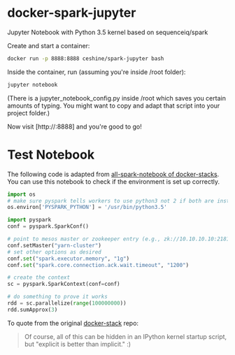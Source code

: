 # docker-spark-jupyter
Jupyter Notebook with Python 3.5 kernel based on sequenceiq/spark

Create and start a container:

```bash
docker run -p 8888:8888 ceshine/spark-jupyter bash
```

Inside the container, run (assuming you're inside /root folder):

```bash
jupyter notebook
```

(There is a jupyter_notebook_config.py inside /root which saves you certain amounts of typing. You might want to copy and adapt that script into your project folder.)

Now visit [http://<your docker container ip>:8888] and you're good to go!

# Test Notebook

The following code is adapted from [all-spark-notebook of docker-stacks](https://github.com/jupyter/docker-stacks/tree/master/all-spark-notebook). You can use this notebook to check if the environment is set up correctly.

```Python
import os
# make sure pyspark tells workers to use python3 not 2 if both are installed
os.environ['PYSPARK_PYTHON'] = '/usr/bin/python3.5'

import pyspark
conf = pyspark.SparkConf()

# point to mesos master or zookeeper entry (e.g., zk://10.10.10.10:2181/mesos)
conf.setMaster("yarn-cluster")
# set other options as desired
conf.set("spark.executor.memory", "1g")
conf.set("spark.core.connection.ack.wait.timeout", "1200")

# create the context
sc = pyspark.SparkContext(conf=conf)

# do something to prove it works
rdd = sc.parallelize(range(100000000))
rdd.sumApprox(3)
```

To quote from the original [docker-stack](https://github.com/jupyter/docker-stacks/tree/master/all-spark-notebook) repo:
> Of course, all of this can be hidden in an IPython kernel startup script, but "explicit is better than implicit." :)
